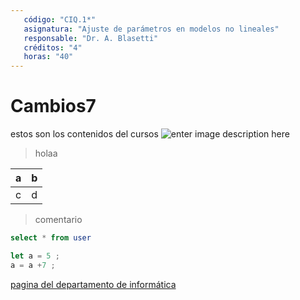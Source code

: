 ```yaml
---
   código: "CIQ.1*"
   asignatura: "Ajuste de parámetros en modelos no lineales"
   responsable: "Dr. A. Blasetti"
   créditos: "4"
   horas: "40"
---
```

# Cambios7
estos son los contenidos del cursos
![enter image description here](https://i1.wp.com/diariocronica.com.ar/wp-content/uploads/2018/11/borrador-autom%C3%A1tico-133.jpg?fit=1200,800&ssl=1)

> holaa

| a | b |
|---|---|
| c | d |

> comentario



```sql
select * from user
```

```javascript
let a = 5 ;
a = a +7 ;
```
[pagina del departamento de informática](http://www.dinfo.ing.unp.edu.ar)
<!--stackedit_data:
eyJoaXN0b3J5IjpbMjA3NDUwNzUxNywyOTc3NzE3NDIsLTE0Nz
g5NjQwMzMsMTAzOTI2NzQ4OCwtNzM3NDY4Mjg3LDE3ODA3NjMy
MzQsLTgwMTQxNzQxNCwxNzIxMjQ2MjY3LDEzMzMwMTE3NzEsLT
Q0MzcyNDAwNCwyMDc0NTA3NTE3LDI5Nzc3MTc0MiwtMTQ3ODk2
NDAzMywxMDM5MjY3NDg4LC03Mzc0NjgyODcsMTc4MDc2MzIzNC
wtODAxNDE3NDE0LC0xNzAwNjMzMzExLC04MDE0MTc0MTQsLTIx
MzI0NDUxNThdfQ==
-->